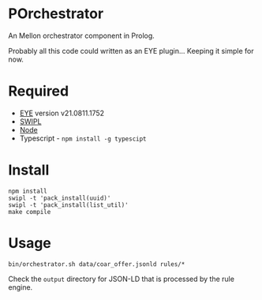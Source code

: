 # POrchestrator

An Mellon orchestrator component in Prolog. 

Probably all this code could written as an EYE plugin...
Keeping it simple for now.

# Required

- [EYE](https://github.com/josd/eye/releases/tag/v21.0811.1752) version v21.0811.1752
- [SWIPL](https://www.swi-prolog.org)
- [Node](https://nodejs.org/en/)
- Typescript - `npm install -g typescipt`

# Install

```
npm install
swipl -t 'pack_install(uuid)'
swipl -t 'pack_install(list_util)'
make compile
```

# Usage

```
bin/orchestrator.sh data/coar_offer.jsonld rules/*
```

Check the `output` directory for JSON-LD that is processed by the rule engine.